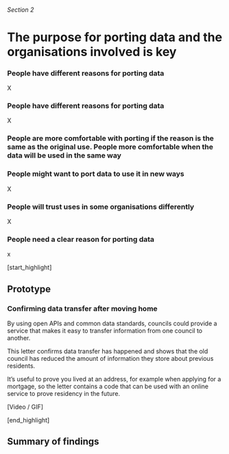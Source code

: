 ###### Section 2
# The purpose for porting data and the organisations involved is key

### People have different reasons for porting data
X


### People have different reasons for porting data
X

### People are more comfortable with porting if the reason is the same as the original use. People more comfortable when the data will be used in the same way

### People might want to port data to use it in new ways
X

### People will trust uses in some organisations differently
X

### People need a clear reason for porting data
x 



[start_highlight]

## Prototype
### Confirming data transfer after moving home

By using open APIs and common data standards, councils could provide a service that makes it easy to transfer information from one council to another.

This letter confirms data transfer has happened and shows that the old council has reduced the amount of information they store about previous residents.

It’s useful to prove you lived at an address, for example when applying for a mortgage, so the letter contains a code that can be used with an online service to prove residency in the future.


[Video / GIF]


[end_highlight]

## Summary of findings


